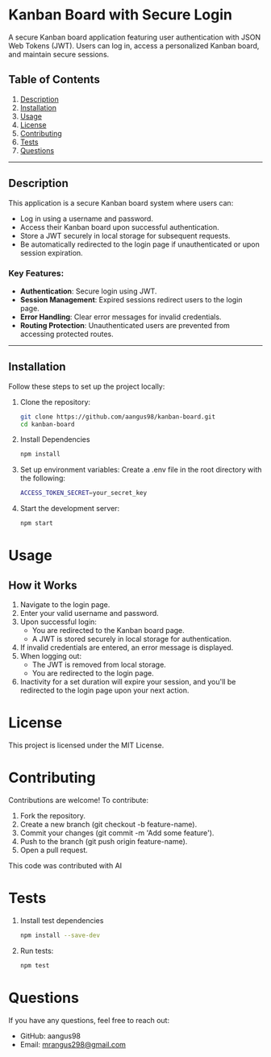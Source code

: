 # Kanban Board with Secure Login

A secure Kanban board application featuring user authentication with JSON Web Tokens (JWT). Users can log in, access a personalized Kanban board, and maintain secure sessions.

## Table of Contents
1. [Description](#description)
2. [Installation](#installation)
3. [Usage](#usage)
4. [License](#license)
5. [Contributing](#contributing)
6. [Tests](#tests)
7. [Questions](#questions)

---

## Description
This application is a secure Kanban board system where users can:
- Log in using a username and password.
- Access their Kanban board upon successful authentication.
- Store a JWT securely in local storage for subsequent requests.
- Be automatically redirected to the login page if unauthenticated or upon session expiration.

### Key Features:
- **Authentication**: Secure login using JWT.
- **Session Management**: Expired sessions redirect users to the login page.
- **Error Handling**: Clear error messages for invalid credentials.
- **Routing Protection**: Unauthenticated users are prevented from accessing protected routes.

---

## Installation
Follow these steps to set up the project locally:

1. Clone the repository:
   ```bash
   git clone https://github.com/aangus98/kanban-board.git
   cd kanban-board
2. Install Dependencies
    ```bash
    npm install
3. Set up environment variables: Create a .env file in the root directory with the following:
    ```bash
    ACCESS_TOKEN_SECRET=your_secret_key
4. Start the development server:
    ```bash
    npm start
    ```

# Usage
## How it Works
1. Navigate to the login page.
2. Enter your valid username and password.
3. Upon successful login:
    - You are redirected to the Kanban board page.
    - A JWT is stored securely in local storage for authentication.
4. If invalid credentials are entered, an error message is displayed.
5. When logging out:
    - The JWT is removed from local storage.
    - You are redirected to the login page.
6. Inactivity for a set duration will expire your session, and you'll be redirected to the login page upon your next action.

# License
This project is licensed under the MIT License.

# Contributing
Contributions are welcome! To contribute:

1. Fork the repository.
2. Create a new branch (git checkout -b feature-name).
3. Commit your changes (git commit -m 'Add some feature').
4. Push to the branch (git push origin feature-name).
5. Open a pull request.

This code was contributed with AI

# Tests
1. Install test dependencies
    ```bash
    npm install --save-dev
2. Run tests: 
    ```bash
    npm test
    ```

# Questions
If you have any questions, feel free to reach out:

- GitHub: aangus98
- Email: mrangus298@gmail.com